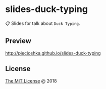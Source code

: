 # slides-duck-typing

:clipboard: Slides for talk about `Duck Typing`.

## Preview

<http://piecioshka.github.io/slides-duck-typing>

## License

[The MIT License](http://piecioshka.mit-license.org) @ 2018
